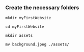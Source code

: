 ### Create the necessary folders

`mkdir myFirstWebsite`

`cd myFirstWebsite`

`mkdir assets`

`mv background.jpeg ./assets/`
